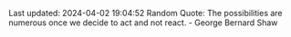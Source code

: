 Last updated: 2024-04-02 19:04:52
Random Quote: The possibilities are numerous once we decide to act and not react. - George Bernard Shaw